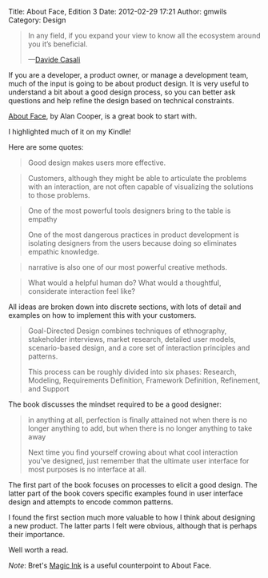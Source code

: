 Title: About Face, Edition 3
Date: 2012-02-29 17:21
Author: gmwils
Category: Design

> In any field, if you expand your view to know all the ecosystem around
> you it’s beneficial.
>
> —[Davide Casali][]

If you are a developer, a product owner, or manage a development team,
much of the input is going to be about product design. It is very useful
to understand a bit about a good design process, so you can better ask
questions and help refine the design based on technical constraints.

[About Face][], by Alan Cooper, is a great book to start with.

I highlighted much of it on my Kindle!

Here are some quotes:

> Good design makes users more effective.

> Customers, although they might be able to articulate the problems with
> an interaction, are not often capable of visualizing the solutions to
> those problems.

> One of the most powerful tools designers bring to the table is empathy
>
> One of the most dangerous practices in product development is
> isolating designers from the users because doing so eliminates
> empathic knowledge.

> narrative is also one of our most powerful creative methods.

> What would a helpful human do? What would a thoughtful, considerate
> interaction feel like?

All ideas are broken down into discrete sections, with lots of detail
and examples on how to implement this with your customers.

> Goal-Directed Design combines techniques of ethnography, stakeholder
> interviews, market research, detailed user models, scenario-based
> design, and a core set of interaction principles and patterns.
>
> This process can be roughly divided into six phases: Research,
> Modeling, Requirements Definition, Framework Definition, Refinement,
> and Support

The book discusses the mindset required to be a good designer:

> in anything at all, perfection is finally attained not when there is
> no longer anything to add, but when there is no longer anything to
> take away
>
> Next time you find yourself crowing about what cool interaction you've
> designed, just remember that the ultimate user interface for most
> purposes is no interface at all.

The first part of the book focuses on processes to elicit a good design.
The latter part of the book covers specific examples found in user
interface design and attempts to encode common patterns.

I found the first section much more valuable to how I think about
designing a new product. The latter parts I felt were obvious, although
that is perhaps their importance.

Well worth a read.

*Note*: Bret's [Magic Ink][] is a useful counterpoint to About Face.

  [Davide Casali]: http://intenseminimalism.com/2011/designers-shouldnt-code-the-digital-duo/
  [About Face]: http://www.amazon.com/gp/product/B001C323BI/ref=as_li_ss_tl?ie=UTF8&tag=pseudofish-20&linkCode=as2&camp=217145&creative=399373&creativeASIN=B001C323BI
  [Magic Ink]: http://worrydream.com/#!/MagicInk
